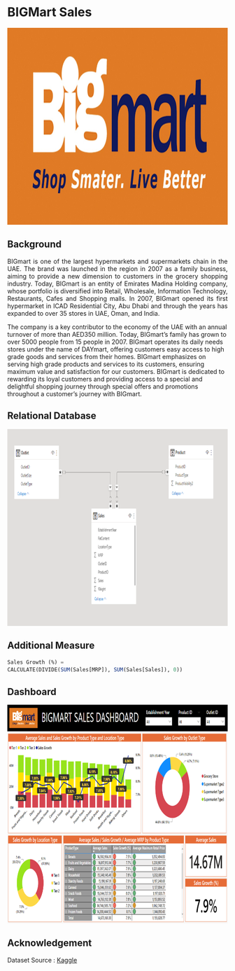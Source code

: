 # BIGMart Sales
<img src="https://github.com/Bayunova28/Big_Mart_Sales/blob/master/cover.jpg" height="450" width="1100">

## Background
<p align=justify>BIGmart is one of the largest hypermarkets and supermarkets chain in the UAE. The brand was launched in the region in 2007 as a family business, aiming 
to provide a new dimension to customers in the grocery shopping industry. Today, BIGmart is an entity of Emirates Madina Holding company, whose portfolio is diversified 
into Retail, Wholesale, Information Technology, Restaurants, Cafes and Shopping malls. In 2007, BIGmart opened its first hypermarket in ICAD Residential City, Abu Dhabi 
and through the years has expanded to over 35 stores in UAE, Oman, and India.<p>
<p align="jsutify">The company is a key contributor to the economy of the UAE with an annual turnover of more than AED350 million. Today, BIGmart’s family has grown to 
over 5000 people from 15 people in 2007. BIGmart operates its daily needs stores under the name of DAYmart, offering customers easy access to high grade goods and 
services from their homes. BIGmart emphasizes on serving high grade products and services to its customers, ensuring maximum value and satisfaction for our customers. 
BIGmart is dedicated to rewarding its loyal customers and providing access to a special and delightful shopping journey through special offers and promotions throughout a
customer’s journey with BIGmart.<p>

## Relational Database
<img src="https://github.com/Bayunova28/Big_Mart_Sales/blob/master/relational-database.png" height="450" width="1100">

## Additional Measure
```sql
Sales Growth (%) = 
CALCULATE(DIVIDE(SUM(Sales[MRP]), SUM(Sales[Sales]), 0))
```
## Dashboard
<img src="https://github.com/Bayunova28/Big_Mart_Sales/blob/master/dashboard.png" height="500" width="1100">

## Acknowledgement
Dataset Source : [Kaggle](https://www.kaggle.com/datasets/akashdeepkuila/big-mart-sales)
